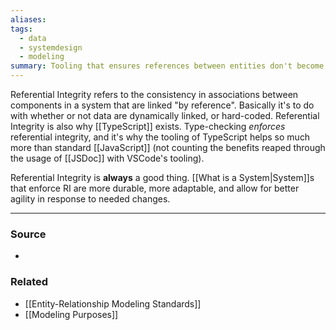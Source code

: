 ```yaml
---
aliases: 
tags:
  - data
  - systemdesign
  - modeling
summary: Tooling that ensures references between entities don't become outdated, dangling, or stale.
---
```

Referential Integrity refers to the consistency in associations between components in a system that are linked "by reference". Basically it's to do with whether or not data are dynamically linked, or hard-coded. Referential Integrity is also why [[TypeScript]] exists. Type-checking *enforces* referential integrity, and it's why the tooling of TypeScript helps so much more than standard [[JavaScript]] (not counting the benefits reaped through the usage of [[JSDoc]] with VSCode's tooling).

Referential Integrity is **always** a good thing. [[What is a System|System]]s that enforce RI are more durable, more adaptable, and allow for better agility in response to needed changes.

---
### Source
- 

### Related
- [[Entity-Relationship Modeling Standards]]
- [[Modeling Purposes]]